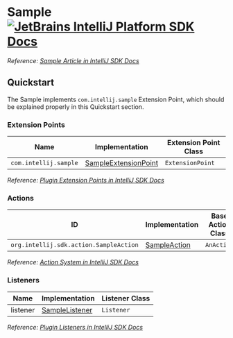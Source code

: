 # Sample [![JetBrains IntelliJ Platform SDK Docs](https://jb.gg/badges/docs.svg)][docs]
*Reference: [Sample Article in IntelliJ SDK Docs][docs:sampleArticle]*

## Quickstart

The Sample implements `com.intellij.sample` Extension Point, which should be explained properly in this Quickstart section.

### Extension Points

| Name                  | Implementation                                    | Extension Point Class |
|-----------------------|---------------------------------------------------|-----------------------|
| `com.intellij.sample` | [SampleExtensionPoint][file:SampleExtensionPoint] | `ExtensionPoint`      |

*Reference: [Plugin Extension Points in IntelliJ SDK Docs][docs:ep]*

### Actions

| ID                                     | Implementation                    | Base Action Class |
|----------------------------------------|-----------------------------------|-------------------|
| `org.intellij.sdk.action.SampleAction` | [SampleAction][file:SampleAction] | `AnAction`        |

*Reference: [Action System in IntelliJ SDK Docs][docs:actions]*

### Listeners

| Name     | Implementation                        | Listener Class |
|----------|---------------------------------------|----------------|
| listener | [SampleListener][file:SampleListener] | `Listener`     |

*Reference: [Plugin Listeners in IntelliJ SDK Docs][docs:listeners]*

[docs]: https://plugins.jetbrains.com/docs/intellij/
[docs:actions]: https://plugins.jetbrains.com/docs/intellij/action-system.html
[docs:ep]: https://plugins.jetbrains.com/docs/intellij/plugin-extensions.html
[docs:listeners]: https://plugins.jetbrains.com/docs/intellij/plugin-listeners.html
[docs:sampleArticle]: https://plugins.jetbrains.com/docs/intellij/sampleArticle.html

[file:SampleExtensionPoint]: ./src/main/java/org/intellij/sdk/sample/SampleExtensionPoint.java
[file:SampleAction]: ./src/main/java/org/intellij/sdk/sample/SampleAction.java
[file:SampleListener]: ./src/main/java/org/intellij/sdk/sample/SampleListener.java
